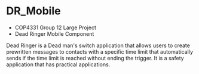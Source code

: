 # DR_Mobile

- COP4331 Group 12 Large Project
- Dead Ringer Mobile Component

Dead Ringer is a Dead man's switch application that allows users to create prewritten messages to contacts with a specific time limit that automatically sends if the time limit is reached without ending the trigger. It is a safety application that has practical applications.
